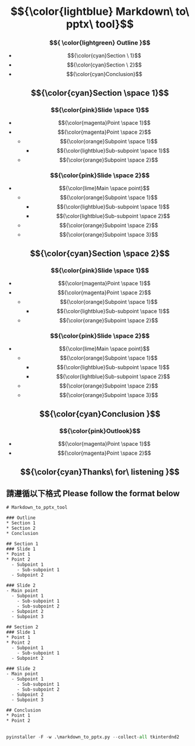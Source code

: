 # $${\color{lightblue} Markdown\ to\ pptx\ tool}$$

### $${ \color{lightgreen} Outline }$$
* $${\color{cyan}Section \ 1}$$
* $${\color{cyan}Section \ 2}$$
* $${\color{cyan}Conclusion}$$

## $${\color{cyan}Section \space 1}$$

### $${\color{pink}Slide \space 1}$$
* $${\color{magenta}Point \space 1}$$
* $${\color{magenta}Point \space 2}$$
  - $${\color{orange}Subpoint \space 1}$$
    - $${\color{lightblue}Sub-subpoint \space 1}$$
  - $${\color{orange}Subpoint \space 2}$$

### $${\color{pink}Slide \space 2}$$
- $${\color{lime}Main \space point}$$
  - $${\color{orange}Subpoint \space 1}$$
    - $${\color{lightblue}Sub-subpoint \space 1}$$
    - $${\color{lightblue}Sub-subpoint \space 2}$$
  - $${\color{orange}Subpoint \space 2}$$
  - $${\color{orange}Subpoint \space 3}$$

## $${\color{cyan}Section \space 2}$$

### $${\color{pink}Slide \space 1}$$
* $${\color{magenta}Point \space 1}$$
* $${\color{magenta}Point \space 2}$$
  - $${\color{orange}Subpoint \space 1}$$
    - $${\color{lightblue}Sub-subpoint \space 1}$$
  - $${\color{orange}Subpoint \space 2}$$

### $${\color{pink}Slide \space 2}$$
- $${\color{lime}Main \space point}$$
  - $${\color{orange}Subpoint \space 1}$$
    - $${\color{lightblue}Sub-subpoint \space 1}$$
    - $${\color{lightblue}Sub-subpoint \space 2}$$
  - $${\color{orange}Subpoint \space 2}$$
  - $${\color{orange}Subpoint \space 3}$$

## $${\color{cyan}Conclusion }$$
### $${\color{pink}Outlook}$$
* $${\color{magenta}Point \space 1}$$
* $${\color{magenta}Point \space 2}$$

## $${\color{cyan}Thanks\ for\ listening }$$

## 請遵循以下格式 Please follow the format below

```
# Markdown_to_pptx_tool

### Outline
* Section 1
* Section 2
* Conclusion

## Section 1
### Slide 1
* Point 1
* Point 2
  - Subpoint 1
    - Sub-subpoint 1
  - Subpoint 2

### Slide 2
- Main point
  - Subpoint 1
    - Sub-subpoint 1
    - Sub-subpoint 2
  - Subpoint 2
  - Subpoint 3

## Section 2
### Slide 1
* Point 1
* Point 2
  - Subpoint 1
    - Sub-subpoint 1
  - Subpoint 2

### Slide 2
- Main point
  - Subpoint 1
    - Sub-subpoint 1
    - Sub-subpoint 2
  - Subpoint 2
  - Subpoint 3

## Conclusion
* Point 1
* Point 2
```

##
```python =
pyinstaller -F -w .\markdown_to_pptx.py --collect-all tkinterdnd2
```
